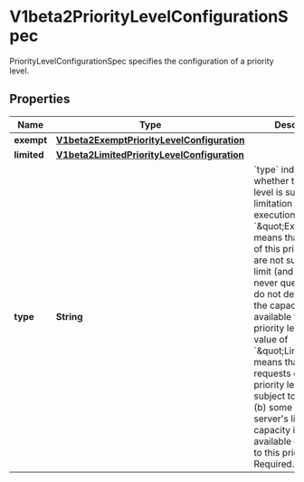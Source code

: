 

# V1beta2PriorityLevelConfigurationSpec

PriorityLevelConfigurationSpec specifies the configuration of a priority level.
## Properties

Name | Type | Description | Notes
------------ | ------------- | ------------- | -------------
**exempt** | [**V1beta2ExemptPriorityLevelConfiguration**](V1beta2ExemptPriorityLevelConfiguration.md) |  |  [optional]
**limited** | [**V1beta2LimitedPriorityLevelConfiguration**](V1beta2LimitedPriorityLevelConfiguration.md) |  |  [optional]
**type** | **String** | &#x60;type&#x60; indicates whether this priority level is subject to limitation on request execution.  A value of &#x60;\&quot;Exempt\&quot;&#x60; means that requests of this priority level are not subject to a limit (and thus are never queued) and do not detract from the capacity made available to other priority levels.  A value of &#x60;\&quot;Limited\&quot;&#x60; means that (a) requests of this priority level _are_ subject to limits and (b) some of the server&#39;s limited capacity is made available exclusively to this priority level. Required. | 



